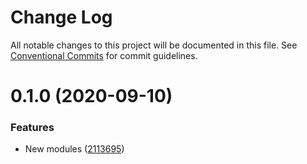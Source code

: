 # Change Log

All notable changes to this project will be documented in this file.
See [Conventional Commits](https://conventionalcommits.org) for commit guidelines.

# 0.1.0 (2020-09-10)


### Features

* New modules ([2113695](https://github.com/KrzysiekK93/lerna/commit/211369575a9152f008ee69bfd00e07381ea63849))
